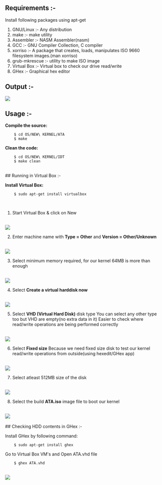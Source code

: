 ## Requirements :-

Install following packages using apt-get<br/>
1) GNU/Linux :-  Any distribution<br/>
2) make :- make utility<br/>
3) Assembler :-  NASM Assembler(nasm)<br/>
4) GCC :-  GNU Compiler Collection, C compiler<br/>
5) xorriso :-  A package that creates, loads, manipulates ISO 9660 filesystem images.(man xorriso)<br/>
6) grub-mkrescue :- utility to make ISO image<br/>
7) Virtual Box :-  Virtual box to check our drive read/write<br/>
8) GHex :- Graphical hex editor

## Output :-<br/>
<img src="https://raw.githubusercontent.com/pritamzope/OS/master/NEW%20KERNEL/ATA/screenshots/ata_output.png"/>
<br/>

## Usage :-<br/>

**Compile the source:**
```
	$ cd OS/NEW\ KERNEL/ATA
	$ make
```

**Clean the code:**
```
	$ cd OS/NEW\ KERNEL/IDT
	$ make clean
```

<br/>
## Running in Virtual Box :-<br/>

**Install Virtual Box:**
```
	$ sudo apt-get install virtualbox
```
<br/>

1. Start Virtual Box & click on New
<br/>
<img src="https://raw.githubusercontent.com/pritamzope/OS/master/NEW%20KERNEL/ATA/screenshots/ata_1.png"/>
<br/>

2. Enter machine name with <b>Type = Other</b> and <b>Version = Other/Unknown</b>
<br/>
<img src="https://raw.githubusercontent.com/pritamzope/OS/master/NEW%20KERNEL/ATA/screenshots/ata_2.png"/>
<br/>

3. Select minimum memory required, for our kernel 64MB is more than enough
<br/>
<img src="https://raw.githubusercontent.com/pritamzope/OS/master/NEW%20KERNEL/ATA/screenshots/ata_3.png"/>
<br/>

4. Select <b>Create a virtual harddisk now</b>
<br/>
<img src="https://raw.githubusercontent.com/pritamzope/OS/master/NEW%20KERNEL/ATA/screenshots/ata_4.png"/>
<br/>

5. Select <b>VHD (Virtual Hard Disk)</b> disk type
   You can select any other type too but VHD are empty(no extra data in it)
   Easier to check where read/write operations are being performed correctly
<br/>
<img src="https://raw.githubusercontent.com/pritamzope/OS/master/NEW%20KERNEL/ATA/screenshots/ata_5.png"/>
<br/>

6. Select <b>Fixed size</b>
   Because we need fixed size disk to test our kernel read/write operations from outside(using hexedit/GHex app)
<br/>
<img src="https://raw.githubusercontent.com/pritamzope/OS/master/NEW%20KERNEL/ATA/screenshots/ata_6.png"/>
<br/>

7. Select atleast 512MB size of the disk
<br/>
<img src="https://raw.githubusercontent.com/pritamzope/OS/master/NEW%20KERNEL/ATA/screenshots/ata_7.png"/>
<br/>

8. Select the build <b>ATA.iso</b> image file to boot our kernel
<br/>
<img src="https://raw.githubusercontent.com/pritamzope/OS/master/NEW%20KERNEL/ATA/screenshots/ata_8.png"/>
<br/>


<br/>
## Checking HDD contents in GHex :-<br/>

Install GHex by following command:
```
	$ sudo apt-get install ghex
```

Go to Virtual Box VM's and Open ATA.vhd file
```
	$ ghex ATA.vhd
```
<br/>
<img src="https://raw.githubusercontent.com/pritamzope/OS/master/NEW%20KERNEL/ATA/screenshots/ata_output_check.png"/>
<br/>
